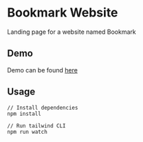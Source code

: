 # Bookmark Website

Landing page for a website named Bookmark

## Demo

Demo can be found [here](https://cheery-cascaron-e01ec1.netlify.app/)

## Usage

```
// Install dependencies
npm install
```

```
// Run tailwind CLI
npm run watch
```
